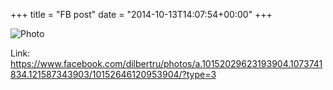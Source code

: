 +++
title = "FB post"
date = "2014-10-13T14:07:54+00:00"
+++



![Photo](https://scontent.xx.fbcdn.net/v/t1.0-0/s130x130/10649998_10152646120953904_8739797179532811261_n.png?oh=bbf8e1729a24a7416dbb267d42b4dedf&oe=599FA7A7)


Link: https://www.facebook.com/dilbertru/photos/a.10152029623193904.1073741834.121587343903/10152646120953904/?type=3
